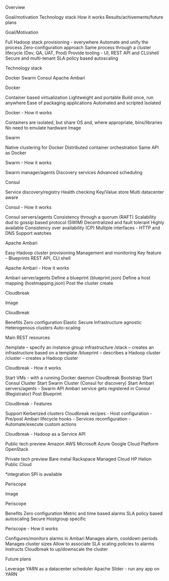 Overview

Goal/motivation
Technology stack
How it works
Results/achivements/future plans

Goal/Motivation

Full Hadoop stack provisioning - everywhere
Automate and unify the process
Zero-configuration approach
Same process through a cluster lifecycle (Dev, QA, UAT, Prod)
Provide tooling - UI, REST API and CLI/shell
Secure and multi-tenant
SLA policy based autoscaling

Technology stack

Docker
Swarm
Consul
Apache Ambari

Docker

Container based virtualization
Lightweight and portable
Build once, run anywhere
Ease of packaging applications
Automated and scripted
Isolated

Docker - How it works

Containers are isolated, but share OS and, where appropriate, bins/libraries
No need to emulate hardware
Image

Swarm

Native clustering for Docker
Distributed container orchestration
Same API as Docker

Swarm - How it works

Swarm manager/agents
Discovery services
Advanced scheduling


Consul

Service discovery/registry
Health checking
Key/Value store
Multi datacenter aware

Consul - How it works

Consul servers/agents
Consistency through a quorum (RAFT)
Scalability dud to gossip based protocol (SWIM)
Decentralized and fault tolerant
Highly available
Consistency over availability (CP)
Multiple interfaces - HTTP and DNS
Support watches



Apache Ambari

Easy Hadoop cluster provisioning
Management and monitoring
Key feature - Blueprints
REST API, CLI shell

Apache Ambari - How it works

Ambari server/agents
Define a blueprint (blueprint.json)
Define a host mapping (hostmapping.json)
Post the cluster create

Cloudbreak

Image

Cloudbreak

Benefits
  Zero configuration
  Elastic
  Secure
  Infrastructure agnostic
  Heterogenous clusters
  Auto-scaling

Main REST resources

  /template – specify an instance group infrastructure
  /stack – creates an infrastructure based on a template
  /blueprint – describes a Hadoop cluster
  /cluster – creates a Hadoop cluster

Cloudbreak - How it works

  Start VMs - with a running Docker daemon
  Cloudbreak Bootstrap
    Start Consul Cluster
    Start Swarm Cluster  (Consul for discovery)
  Start Ambari servers/agents - Swarm API
  Ambari service gets registered in Consul (Registrator)
  Post Blueprint

Cloudbreak - Features

  Support Kerberized clusters
  Cloudbreak recipes
    - Host configuration
    - Pre/post Ambari lifecycle hooks
    - Services reconfiguration
    - Automate/execute custom actions

Cloudbreak - Hadoop as a Service API

Public tech preview
  Amazon AWS
  Microsoft Azure
  Google Cloud Platform
  OpenStack

Private tech preview
  Bare metal
  Rackspace Managed Cloud
  HP Helion Public Cloud

*integration SPI is available


Periscope

Image

Periscope

Benefits
  Zero configuration
  Metric and time based alarms
  SLA policy based autoscaling
  Secure
  Hostgroup specific


Periscope - How it works

  Configures/monitors alarms in Ambari
  Manages alarm, cooldown periods
  Manages cluster sizes
  Allow to associate SLA scaling policies to alarms
  Instructs Cloudbreak to up/downscale the cluster

Future plans

  Leverage YARN as a datacenter scheduler
  Apache Slider - run any app on YARN
  
